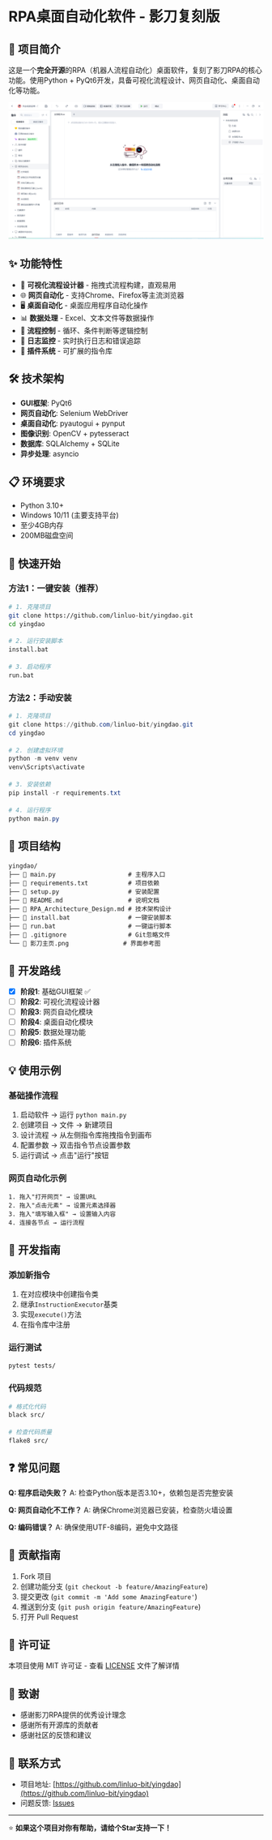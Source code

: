 # RPA桌面自动化软件 - 影刀复刻版

## 🚀 项目简介

这是一个**完全开源**的RPA（机器人流程自动化）桌面软件，复刻了影刀RPA的核心功能。使用Python + PyQt6开发，具备可视化流程设计、网页自动化、桌面自动化等功能。

![界面预览](影刀主页.png)

## ✨ 功能特性

- 🎨 **可视化流程设计器** - 拖拽式流程构建，直观易用
- 🌐 **网页自动化** - 支持Chrome、Firefox等主流浏览器
- 🖥️ **桌面自动化** - 桌面应用程序自动化操作
- 📊 **数据处理** - Excel、文本文件等数据操作
- 🔄 **流程控制** - 循环、条件判断等逻辑控制
- 📝 **日志监控** - 实时执行日志和错误追踪
- 🔌 **插件系统** - 可扩展的指令库

## 🛠️ 技术架构

- **GUI框架**: PyQt6
- **网页自动化**: Selenium WebDriver
- **桌面自动化**: pyautogui + pynput
- **图像识别**: OpenCV + pytesseract
- **数据库**: SQLAlchemy + SQLite
- **异步处理**: asyncio

## 📋 环境要求

- Python 3.10+
- Windows 10/11 (主要支持平台)
- 至少4GB内存
- 200MB磁盘空间

## 🚀 快速开始

### 方法1：一键安装（推荐）
```bash
# 1. 克隆项目
git clone https://github.com/linluo-bit/yingdao.git
cd yingdao

# 2. 运行安装脚本
install.bat

# 3. 启动程序
run.bat
```

### 方法2：手动安装
```powershell
# 1. 克隆项目
git clone https://github.com/linluo-bit/yingdao.git
cd yingdao

# 2. 创建虚拟环境
python -m venv venv
venv\Scripts\activate

# 3. 安装依赖
pip install -r requirements.txt

# 4. 运行程序
python main.py
```

## 📁 项目结构

```
yingdao/
├── 📄 main.py                    # 主程序入口
├── 📄 requirements.txt           # 项目依赖
├── 📄 setup.py                   # 安装配置
├── 📄 README.md                  # 说明文档
├── 📄 RPA_Architecture_Design.md # 技术架构设计
├── 📄 install.bat                # 一键安装脚本
├── 📄 run.bat                    # 一键运行脚本
├── 📄 .gitignore                 # Git忽略文件
└── 📄 影刀主页.png               # 界面参考图
```

## 🎯 开发路线

- [x] **阶段1**: 基础GUI框架 ✅
- [ ] **阶段2**: 可视化流程设计器
- [ ] **阶段3**: 网页自动化模块
- [ ] **阶段4**: 桌面自动化模块
- [ ] **阶段5**: 数据处理功能
- [ ] **阶段6**: 插件系统

## 💡 使用示例

### 基础操作流程
1. 启动软件 → 运行 `python main.py`
2. 创建项目 → 文件 → 新建项目
3. 设计流程 → 从左侧指令库拖拽指令到画布
4. 配置参数 → 双击指令节点设置参数
5. 运行调试 → 点击"运行"按钮

### 网页自动化示例
```
1. 拖入"打开网页" → 设置URL
2. 拖入"点击元素" → 设置元素选择器  
3. 拖入"填写输入框" → 设置输入内容
4. 连接各节点 → 运行流程
```

## 🔧 开发指南

### 添加新指令
1. 在对应模块中创建指令类
2. 继承`InstructionExecutor`基类
3. 实现`execute()`方法
4. 在指令库中注册

### 运行测试
```bash
pytest tests/
```

### 代码规范
```bash
# 格式化代码
black src/

# 检查代码质量
flake8 src/
```

## ❓ 常见问题

**Q: 程序启动失败？**
A: 检查Python版本是否3.10+，依赖包是否完整安装

**Q: 网页自动化不工作？**
A: 确保Chrome浏览器已安装，检查防火墙设置

**Q: 编码错误？**
A: 确保使用UTF-8编码，避免中文路径

## 🤝 贡献指南

1. Fork 项目
2. 创建功能分支 (`git checkout -b feature/AmazingFeature`)
3. 提交更改 (`git commit -m 'Add some AmazingFeature'`)
4. 推送到分支 (`git push origin feature/AmazingFeature`)
5. 打开 Pull Request

## 📄 许可证

本项目使用 MIT 许可证 - 查看 [LICENSE](LICENSE) 文件了解详情

## 🙏 致谢

- 感谢影刀RPA提供的优秀设计理念
- 感谢所有开源库的贡献者
- 感谢社区的反馈和建议

## 📧 联系方式

- 项目地址: [https://github.com/linluo-bit/yingdao](https://github.com/linluo-bit/yingdao)
- 问题反馈: [Issues](https://github.com/linluo-bit/yingdao/issues)

---

⭐ **如果这个项目对你有帮助，请给个Star支持一下！** 
